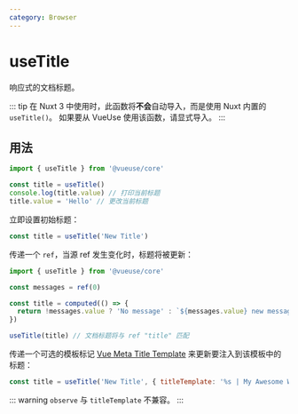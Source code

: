```yaml
---
category: Browser
---
```


# useTitle

响应式的文档标题。

::: tip
在 Nuxt 3 中使用时，此函数将**不会**自动导入，而是使用 Nuxt 内置的 `useTitle()`。
如果要从 VueUse 使用该函数，请显式导入。
:::

## 用法

```js
import { useTitle } from '@vueuse/core'

const title = useTitle()
console.log(title.value) // 打印当前标题
title.value = 'Hello' // 更改当前标题
```

立即设置初始标题：

```js
const title = useTitle('New Title')
```

传递一个 `ref`，当源 ref 发生变化时，标题将被更新：

```js
import { useTitle } from '@vueuse/core'

const messages = ref(0)

const title = computed(() => {
  return !messages.value ? 'No message' : `${messages.value} new messages`
})

useTitle(title) // 文档标题将与 ref "title" 匹配
```

传递一个可选的模板标记 [Vue Meta Title Template](https://vue-meta.nuxtjs.org/guide/metainfo.html) 来更新要注入到该模板中的标题：

```js
const title = useTitle('New Title', { titleTemplate: '%s | My Awesome Website' })
```

::: warning
`observe` 与 `titleTemplate` 不兼容。
:::

